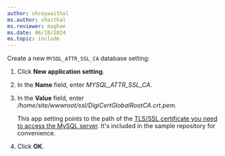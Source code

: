 ```yaml
---
author: shreyaaithal
ms.author: shaithal
ms.reviewer: maghan
ms.date: 06/18/2024
ms.topic: include
---
```


Create a new `MYSQL_ATTR_SSL_CA` database setting:

1. Click **New application setting**.
1. In the **Name** field, enter *MYSQL_ATTR_SSL_CA*.
1. In the **Value** field, enter */home/site/wwwroot/ssl/DigiCertGlobalRootCA.crt.pem*.
 
    This app setting points to the path of the [TLS/SSL certificate you need to access the MySQL server](../../how-to-connect-tls-ssl.md#download-the-public-ssl-certificate). It's included in the sample repository for convenience.

1. Click **OK**.
